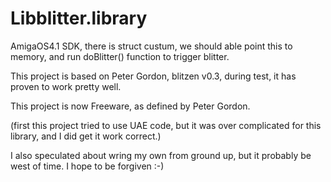 # Libblitter.library

AmigaOS4.1 SDK, there is struct custum, we should able point this to memory, 
and run doBlitter() function to trigger blitter. 

This project is based on Peter Gordon, blitzen v0.3, 
during test, it has proven to work pretty well.

This project is now Freeware, as defined by Peter Gordon.

(first this project tried to use UAE code, but it was 
over complicated for this library, and I did get it work correct.)

I also speculated about wring my own from ground up, but it probably be west of time.
I hope to be forgiven :-)
